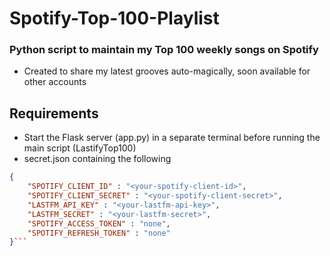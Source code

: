 # Spotify-Top-100-Playlist
### Python script to maintain my Top 100 weekly songs on Spotify

- Created to share my latest grooves auto-magically, soon available for other accounts

## Requirements
- Start the Flask server (app.py) in a separate terminal before running the main script (LastifyTop100)
- secret.json containing the following

```json
{
    "SPOTIFY_CLIENT_ID" : "<your-spotify-client-id>",
    "SPOTIFY_CLIENT_SECRET" : "<your-spotify-client-secret>",
    "LASTFM_API_KEY" : "<your-lastfm-api-key>",
    "LASTFM_SECRET" : "<your-lastfm-secret>",
    "SPOTIFY_ACCESS_TOKEN" : "none",
    "SPOTIFY_REFRESH_TOKEN" : "none"
}```